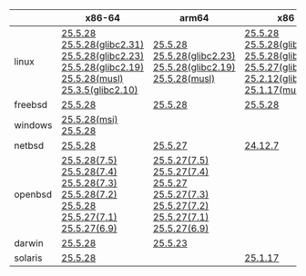 ||x86-64|arm64|x86|ppc64le|armv7|armel|
| --- | --- | --- | --- | --- | --- | --- |
|linux|[25.5.28](https://github.com/roswell/sbcl_head/releases/download/25.5.28/sbcl-25.5.28-x86-64-linux-binary.tar.bz2)<br />[25.5.28(glibc2.31)](https://github.com/roswell/sbcl_head/releases/download/25.5.28/sbcl-25.5.28-x86-64-linux-glibc2.31-binary.tar.bz2)<br />[25.5.28(glibc2.23)](https://github.com/roswell/sbcl_head/releases/download/25.5.28/sbcl-25.5.28-x86-64-linux-glibc2.23-binary.tar.bz2)<br />[25.5.28(glibc2.19)](https://github.com/roswell/sbcl_head/releases/download/25.5.28/sbcl-25.5.28-x86-64-linux-glibc2.19-binary.tar.bz2)<br />[25.5.28(musl)](https://github.com/roswell/sbcl_head/releases/download/25.5.28/sbcl-25.5.28-x86-64-linux-musl-binary.tar.bz2)<br />[25.3.5(glibc2.10)](https://github.com/roswell/sbcl_head/releases/download/25.3.5/sbcl-25.3.5-x86-64-linux-glibc2.10-binary.tar.bz2)<br />|[25.5.28](https://github.com/roswell/sbcl_head/releases/download/25.5.28/sbcl-25.5.28-arm64-linux-binary.tar.bz2)<br />[25.5.28(glibc2.23)](https://github.com/roswell/sbcl_head/releases/download/25.5.28/sbcl-25.5.28-arm64-linux-glibc2.23-binary.tar.bz2)<br />[25.5.28(glibc2.19)](https://github.com/roswell/sbcl_head/releases/download/25.5.28/sbcl-25.5.28-arm64-linux-glibc2.19-binary.tar.bz2)<br />[25.5.28(musl)](https://github.com/roswell/sbcl_head/releases/download/25.5.28/sbcl-25.5.28-arm64-linux-musl-binary.tar.bz2)<br />|[25.5.28](https://github.com/roswell/sbcl_head/releases/download/25.5.28/sbcl-25.5.28-x86-linux-binary.tar.bz2)<br />[25.5.28(glibc2.31)](https://github.com/roswell/sbcl_head/releases/download/25.5.28/sbcl-25.5.28-x86-linux-glibc2.31-binary.tar.bz2)<br />[25.5.28(glibc2.23)](https://github.com/roswell/sbcl_head/releases/download/25.5.28/sbcl-25.5.28-x86-linux-glibc2.23-binary.tar.bz2)<br />[25.5.27(glibc2.19)](https://github.com/roswell/sbcl_head/releases/download/25.5.27/sbcl-25.5.27-x86-linux-glibc2.19-binary.tar.bz2)<br />[25.2.12(glibc2.10)](https://github.com/roswell/sbcl_head/releases/download/25.2.12/sbcl-25.2.12-x86-linux-glibc2.10-binary.tar.bz2)<br />[25.1.17(musl)](https://github.com/roswell/sbcl_head/releases/download/25.1.17/sbcl-25.1.17-x86-linux-musl-binary.tar.bz2)<br />|[25.5.28](https://github.com/roswell/sbcl_head/releases/download/25.5.28/sbcl-25.5.28-ppc64le-linux-binary.tar.bz2)<br />[25.5.28(glibc2.23)](https://github.com/roswell/sbcl_head/releases/download/25.5.28/sbcl-25.5.28-ppc64le-linux-glibc2.23-binary.tar.bz2)<br />[25.5.28(glibc2.19)](https://github.com/roswell/sbcl_head/releases/download/25.5.28/sbcl-25.5.28-ppc64le-linux-glibc2.19-binary.tar.bz2)<br />|[25.5.27](https://github.com/roswell/sbcl_head/releases/download/25.5.27/sbcl-25.5.27-armv7-linux-binary.tar.bz2)<br />|[25.1.17](https://github.com/roswell/sbcl_head/releases/download/25.1.17/sbcl-25.1.17-armel-linux-binary.tar.bz2)<br />|
|freebsd|[25.5.28](https://github.com/roswell/sbcl_head/releases/download/25.5.28/sbcl-25.5.28-x86-64-freebsd-binary.tar.bz2)<br />|[25.5.28](https://github.com/roswell/sbcl_head/releases/download/25.5.28/sbcl-25.5.28-arm64-freebsd-binary.tar.bz2)<br />|[25.5.28](https://github.com/roswell/sbcl_head/releases/download/25.5.28/sbcl-25.5.28-x86-freebsd-binary.tar.bz2)<br />||||
|windows|[25.5.28(msi)](https://github.com/roswell/sbcl_head/releases/download/25.5.28/sbcl-25.5.28-x86-64-windows-binary.msi)<br />[25.5.28](https://github.com/roswell/sbcl_head/releases/download/25.5.28/sbcl-25.5.28-x86-64-windows-binary.tar.bz2)<br />||||||
|netbsd|[25.5.28](https://github.com/roswell/sbcl_head/releases/download/25.5.28/sbcl-25.5.28-x86-64-netbsd-binary.tar.bz2)<br />|[25.5.27](https://github.com/roswell/sbcl_head/releases/download/25.5.27/sbcl-25.5.27-arm64-netbsd-binary.tar.bz2)<br />|[24.12.7](https://github.com/roswell/sbcl_head/releases/download/24.12.7/sbcl-24.12.7-x86-netbsd-binary.tar.bz2)<br />||||
|openbsd|[25.5.28(7.5)](https://github.com/roswell/sbcl_head/releases/download/25.5.28/sbcl-25.5.28-x86-64-openbsd-7.5-binary.tar.bz2)<br />[25.5.28(7.4)](https://github.com/roswell/sbcl_head/releases/download/25.5.28/sbcl-25.5.28-x86-64-openbsd-7.4-binary.tar.bz2)<br />[25.5.28(7.3)](https://github.com/roswell/sbcl_head/releases/download/25.5.28/sbcl-25.5.28-x86-64-openbsd-7.3-binary.tar.bz2)<br />[25.5.28(7.2)](https://github.com/roswell/sbcl_head/releases/download/25.5.28/sbcl-25.5.28-x86-64-openbsd-7.2-binary.tar.bz2)<br />[25.5.28](https://github.com/roswell/sbcl_head/releases/download/25.5.28/sbcl-25.5.28-x86-64-openbsd-binary.tar.bz2)<br />[25.5.27(7.1)](https://github.com/roswell/sbcl_head/releases/download/25.5.27/sbcl-25.5.27-x86-64-openbsd-7.1-binary.tar.bz2)<br />[25.5.27(6.9)](https://github.com/roswell/sbcl_head/releases/download/25.5.27/sbcl-25.5.27-x86-64-openbsd-6.9-binary.tar.bz2)<br />|[25.5.27(7.5)](https://github.com/roswell/sbcl_head/releases/download/25.5.27/sbcl-25.5.27-arm64-openbsd-7.5-binary.tar.bz2)<br />[25.5.27(7.4)](https://github.com/roswell/sbcl_head/releases/download/25.5.27/sbcl-25.5.27-arm64-openbsd-7.4-binary.tar.bz2)<br />[25.5.27](https://github.com/roswell/sbcl_head/releases/download/25.5.27/sbcl-25.5.27-arm64-openbsd-binary.tar.bz2)<br />[25.5.27(7.3)](https://github.com/roswell/sbcl_head/releases/download/25.5.27/sbcl-25.5.27-arm64-openbsd-7.3-binary.tar.bz2)<br />[25.5.27(7.2)](https://github.com/roswell/sbcl_head/releases/download/25.5.27/sbcl-25.5.27-arm64-openbsd-7.2-binary.tar.bz2)<br />[25.5.27(7.1)](https://github.com/roswell/sbcl_head/releases/download/25.5.27/sbcl-25.5.27-arm64-openbsd-7.1-binary.tar.bz2)<br />[25.5.27(6.9)](https://github.com/roswell/sbcl_head/releases/download/25.5.27/sbcl-25.5.27-arm64-openbsd-6.9-binary.tar.bz2)<br />|||||
|darwin|[25.5.28](https://github.com/roswell/sbcl_head/releases/download/25.5.28/sbcl-25.5.28-x86-64-darwin-binary.tar.bz2)<br />|[25.5.23](https://github.com/roswell/sbcl_head/releases/download/25.5.23/sbcl-25.5.23-arm64-darwin-binary.tar.bz2)<br />|||||
|solaris|[25.5.28](https://github.com/roswell/sbcl_head/releases/download/25.5.28/sbcl-25.5.28-x86-64-solaris-binary.tar.bz2)<br />||[25.1.17](https://github.com/roswell/sbcl_head/releases/download/25.1.17/sbcl-25.1.17-x86-solaris-binary.tar.bz2)<br />||||
